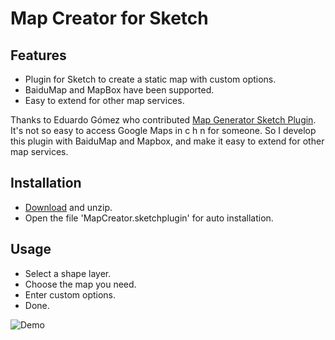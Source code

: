 # Map Creator for Sketch

## Features

- Plugin for Sketch to create a static map with custom options.
- BaiduMap and MapBox have been supported.
- Easy to extend for other map services.

Thanks to Eduardo Gómez who contributed [Map Generator Sketch Plugin](https://github.com/eddiesigner/sketch-map-generator).
It's not so easy to access Google Maps in c h n for someone. So I develop this plugin with BaiduMap and Mapbox, and make it easy to extend for other map services.

## Installation

- [Download](https://codeload.github.com/terence55/sketch-map-creator/zip/1.0.0) and unzip.
- Open the file 'MapCreator.sketchplugin' for auto installation.
    
## Usage

- Select a shape layer.
- Choose the map you need.
- Enter custom options.
- Done.

![Demo](/usage.gif?raw=true "Map Creator for Sketch Demo")